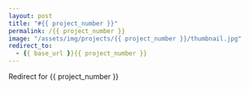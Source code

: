 ```yaml
---
layout: post
title: "#{{ project_number }}"
permalink: /{{ project_number }}
image: "/assets/img/projects/{{ project_number }}/thumbnail.jpg"
redirect_to:
  - {{ base_url }}{{ project_number }}
---
```


Redirect for {{ project_number }}